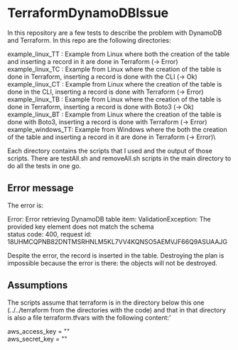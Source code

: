 # TerraformDynamoDBIssue
In this repository are a few tests to describe the problem with DynamoDB and Terraform. In this repo are the following directories:

example_linux_TT  : Example from Linux where both the creation of the table and inserting a record in it are done in Terraform         (-> Error)\
example_linux_TC  : Example from Linux where the creation of the table is done in Terraform, inserting a record is done with the CLI   (-> Ok)\
example_linux_CT  : Example from Linux where the creation of the table is done in the CLI, inserting a record is done with Terraform   (-> Error)\
example_linux_TB  : Example from Linux where the creation of the table is done in Terraform, inserting a record is done with Boto3     (-> Ok)\
example_linux_BT  : Example from Linux where the creation of the table is done with Boto3, inserting a record is done with Terraform   (-> Error)\
example_windows_TT: Example from Windows where the both the creation of the table and inserting a record in it are done in Terraform   (-> Error)\

Each directory contains the scripts that I used and the output of those scripts. There are testAll.sh and removeAll.sh scripts in the main directory to
do all the tests in one go.

## Error message
The error is:

Error: Error retrieving DynamoDB table item: ValidationException: The provided key element does not match the schema\
        status code: 400, request id: 18UHMCQPNB82DNTMSRHNLM5KL7VV4KQNSO5AEMVJF66Q9ASUAAJG

Despite the error, the record is inserted in the table. Destroying the plan is impossible because the error is there: the objects will not be destroyed.

## Assumptions
The scripts assume that terraform is in the directory below this one (../../terraform from the directories with the code) and that in that directory
is also a file terraform.tfvars with the following content:'

aws_access_key = "<accesskey>" \
aws_secret_key = "<secret access key>"

